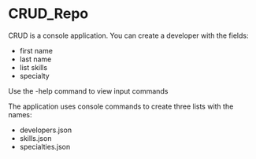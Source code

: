 # CRUD_Repo

CRUD is a console application.
You can create a developer with the fields:
- first name
- last name
- list skills
- specialty

Use the -help command to view input commands

The application uses console commands to create three lists with the names:
- developers.json
- skills.json
- specialties.json

